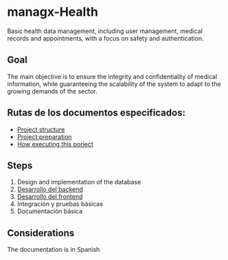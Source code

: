 # managx-Health
Basic health data management, including user management, medical records and appointments, with a focus on safety and authentication.

## Goal

The main objective is to ensure the integrity and confidentiality of medical information, while guaranteeing the scalability of the system to adapt to the growing demands of the sector.

## Rutas de los documentos especificados:

- [Project structure](_docs/STRUCTURE.md)
- [Project preparation](_docs/INSTALL.md)
- [How executing this porject](https://github.com/seia100/managx-Health/blob/main/_docs/EXECUTE.md)

## Steps

1. Design and implementation of the database
2. [Desarrollo del backend](https://github.com/seia100/managx-Health/blob/main/backend/README.md)
3. [Desarrollo del frontend](https://github.com/seia100/managx-Health/blob/main/_docs/frontend/FRONTEND_EXPLAIN.md)
4. Integración y pruebas básicas
5. Documentación básica

## Considerations

The documentation is in Spanish
